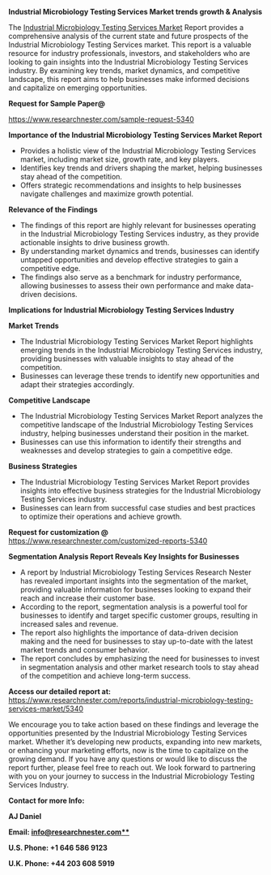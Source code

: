 ﻿<a name="_hlk169704084"></a><a name="_hlk168649135"></a><a name="_hlk167721000"></a>**Industrial Microbiology Testing Services Market trends growth & Analysis**

The [Industrial Microbiology Testing Services Market](https://www.researchnester.com/reports/industrial-microbiology-testing-services-market/5340) Report provides a comprehensive analysis of the current state and future prospects of the Industrial Microbiology Testing Services market. This report is a valuable resource for industry professionals, investors, and stakeholders who are looking to gain insights into the Industrial Microbiology Testing Services industry. By examining key trends, market dynamics, and competitive landscape, this report aims to help businesses make informed decisions and capitalize on emerging opportunities.

**Request for Sample Paper@**

<https://www.researchnester.com/sample-request-5340>

**Importance of the Industrial Microbiology Testing Services Market Report**

- Provides a holistic view of the Industrial Microbiology Testing Services market, including market size, growth rate, and key players.
- Identifies key trends and drivers shaping the market, helping businesses stay ahead of the competition.
- Offers strategic recommendations and insights to help businesses navigate challenges and maximize growth potential.

**Relevance of the Findings**	

- The findings of this report are highly relevant for businesses operating in the Industrial Microbiology Testing Services industry, as they provide actionable insights to drive business growth.
- By understanding market dynamics and trends, businesses can identify untapped opportunities and develop effective strategies to gain a competitive edge.
- The findings also serve as a benchmark for industry performance, allowing businesses to assess their own performance and make data-driven decisions.

**Implications for Industrial Microbiology Testing Services  Industry**

**Market Trends**

- The Industrial Microbiology Testing Services Market Report highlights emerging trends in the Industrial Microbiology Testing Services industry, providing businesses with valuable insights to stay ahead of the competition.
- Businesses can leverage these trends to identify new opportunities and adapt their strategies accordingly.

**Competitive Landscape**

- The Industrial Microbiology Testing Services Market Report analyzes the competitive landscape of the Industrial Microbiology Testing Services industry, helping businesses understand their position in the market.
- Businesses can use this information to identify their strengths and weaknesses and develop strategies to gain a competitive edge.

**Business Strategies**

- The Industrial Microbiology Testing Services Market Report provides insights into effective business strategies for the Industrial Microbiology Testing Services industry.
- Businesses can learn from successful case studies and best practices to optimize their operations and achieve growth.

**Request for customization @** <https://www.researchnester.com/customized-reports-5340>

**Segmentation Analysis Report Reveals Key Insights for Businesses**

- A report by Industrial Microbiology Testing Services Research Nester has revealed important insights into the segmentation of the market, providing valuable information for businesses looking to expand their reach and increase their customer base.
- According to the report, segmentation analysis is a powerful tool for businesses to identify and target specific customer groups, resulting in increased sales and revenue.
- The report also highlights the importance of data-driven decision making and the need for businesses to stay up-to-date with the latest market trends and consumer behavior.
- The report concludes by emphasizing the need for businesses to invest in segmentation analysis and other market research tools to stay ahead of the competition and achieve long-term success.

**Access our detailed report at:** <https://www.researchnester.com/reports/industrial-microbiology-testing-services-market/5340>

We encourage you to take action based on these findings and leverage the opportunities presented by the Industrial Microbiology Testing Services market. Whether it’s developing new products, expanding into new markets, or enhancing your marketing efforts, now is the time to capitalize on the growing demand. If you have any questions or would like to discuss the report further, please feel free to reach out. We look forward to partnering with you on your journey to success in the Industrial Microbiology Testing Services Industry.

**Contact for more Info:**

**AJ Daniel**

**Email: [info@researchnester.com**](mailto:info@researchnester.com)**

**U.S. Phone: +1 646 586 9123**

**U.K. Phone: +44 203 608 5919**



